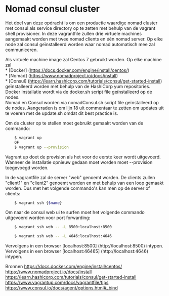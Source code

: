 # Nomad consul cluster

Het doel van deze opdracht is om een productie waardige nomad cluster met consul als service directory op te zetten met behulp van de vagrant shell provisioner.
In deze vagrantfile zullen drie virtuele machines aangemaakt worden met twee nomad clients en één nomad server. Op elke node zal consul geïnstalleerd worden waar nomad automatisch mee zal communiceren. 

Als virtuele machine image zal Centos 7 gebruikt worden.
Op elke machine zal  
	* [Docker] (https://docs.docker.com/engine/install/centos/)  
	* [Nomad] (https://www.nomadproject.io/docs/install)  
	* [Consul] (https://learn.hashicorp.com/tutorials/consul/get-started-install)  
geïnstalleerd worden met behulp van de HashiCorp yum repositories.  
Docker installatie wordt via de docker.sh script file geïnstalleerd op de nodes.  
Nomad en Consul worden via nomadConsul.sh script file geïnstalleerd op de nodes.
Aangeraden is om lijn 18 uit commentaar te zetten om updates uit te voeren met de update.sh omdat dit best practice is. 

Om de cluster op te stellen moet gebruikt gemaakt worden van de commando:

```bash
    $ vagrant up
    OF
    $ vagrant up --provision
```

Vagrant up doet de provision als het voor de eerste keer wordt uitgevoerd. Wanneer de installatie opnieuw gedaan moet worden moet --provision toegevoegd worden.

In de vagrantfile zal de server "web" genoemt worden. 
De clients zullen "client1" en "client2" genoemt worden en met behulp van een loop gemaakt worden. 
Dus met het volgende commando's kan men op de server of clients:

```bash
    $ vagrant ssh {$name}
```

Om naar de consul web ui te surfen moet het volgende commando uitgevoerd worden voor port forwarding:

```bash
	$ vagrant ssh web -- -L 8500:localhost:8500

    $ vagrant ssh web -- -L 4646:localhost:4646
```
Vervolgens in een browser [localhost:8500] (http://localhost:8500) intypen.
Vervolgens in een browser [localhost:46465] (http://localhost:4646) intypen.

Bronnen
https://docs.docker.com/engine/install/centos/  
https://www.nomadproject.io/docs/install  
https://learn.hashicorp.com/tutorials/consul/get-started-install  
https://www.vagrantup.com/docs/vagrantfile/tips   
https://www.consul.io/docs/agent/options.html#_bind  

